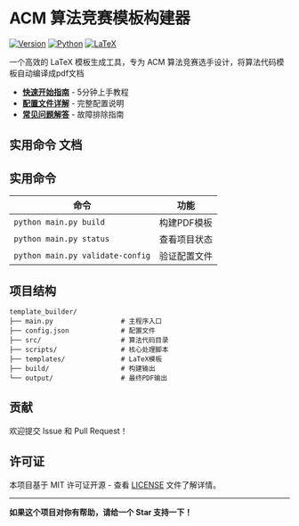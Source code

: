 # ACM 算法竞赛模板构建器

[![Version](https://img.shields.io/badge/version-2.0.0-blue.svg)](https://github.com/Aiza-Lee/template_builder) [![Python](https://img.shields.io/badge/python-3.7+-green.svg)](https://www.python.org/) [![LaTeX](https://img.shields.io/badge/LaTeX-XeLaTeX-orange.svg)](https://www.latex-project.org/)

一个高效的 LaTeX 模板生成工具，专为 ACM 算法竞赛选手设计，将算法代码模板自动编译成pdf文档

- **[快速开始指南](docs/quick_start.md)** - 5分钟上手教程
- **[配置文件详解](docs/config_structure.md)** - 完整配置说明
- **[常见问题解答](docs/quick_start.md#常见问题)** - 故障排除指南

## 实用命令 文档


## 实用命令

| 命令 | 功能 |
|------|------|
| `python main.py build` | 构建PDF模板 |
| `python main.py status` | 查看项目状态 |
| `python main.py validate-config` | 验证配置文件 |

## 项目结构

```
template_builder/
├── main.py                 # 主程序入口
├── config.json             # 配置文件
├── src/                    # 算法代码目录
├── scripts/                # 核心处理脚本
├── templates/              # LaTeX模板
├── build/                  # 构建输出
└── output/                 # 最终PDF输出
```

## 贡献

欢迎提交 Issue 和 Pull Request！

## 许可证

本项目基于 MIT 许可证开源 - 查看 [LICENSE](LICENSE) 文件了解详情。

---

**如果这个项目对你有帮助，请给一个 Star 支持一下！**
